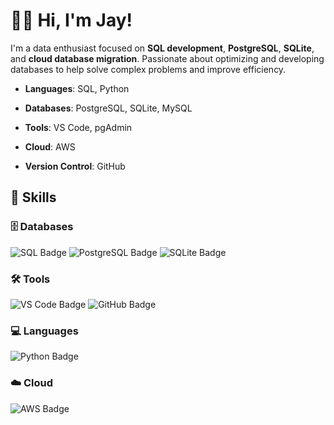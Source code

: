 # 👋🏾 Hi, I'm Jay!

I'm a data enthusiast focused on **SQL development**, **PostgreSQL**, **SQLite**, and **cloud database migration**. Passionate about optimizing and developing databases to help solve complex problems and improve efficiency.



- **Languages**: SQL, Python
  
- **Databases**: PostgreSQL, SQLite, MySQL
  
- **Tools**: VS Code, pgAdmin
  
- **Cloud**: AWS 
  
- **Version Control**: GitHub
  
  

## 🚀 Skills

### 🗄️ Databases
![SQL Badge](https://img.shields.io/badge/SQL-Expert-informational?style=flat&logo=postgresql&logoColor=white&color=blue)
![PostgreSQL Badge](https://img.shields.io/badge/PostgreSQL-Expert-informational?style=flat&logo=postgresql&logoColor=white&color=blue)
![SQLite Badge](https://img.shields.io/badge/SQLite-Expert-informational?style=flat&logo=sqlite&logoColor=white&color=blue)

### 🛠️ Tools
![VS Code Badge](https://img.shields.io/badge/VS%20Code-Editor-informational?style=flat&logo=visual-studio-code&logoColor=white&color=007ACC)
![GitHub Badge](https://img.shields.io/badge/GitHub-Version%20Control-informational?style=flat&logo=github&logoColor=white&color=181717)

### 💻 Languages
![Python Badge](https://img.shields.io/badge/Python-Expert-informational?style=flat&logo=python&logoColor=white&color=3776AB)

### ☁️ Cloud
![AWS Badge](https://img.shields.io/badge/AWS-Cloud%20Platform-informational?style=flat&logo=amazon-aws&logoColor=white&color=FF9900)
